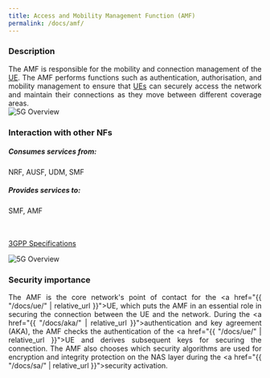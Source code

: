 ```yaml
---
title: Access and Mobility Management Function (AMF)
permalink: /docs/amf/
---
```

<style>body {text-align: justify}</style>

### Description

<div class="row">
    <div style="text-align: justify" class="col-md-5">
        The AMF is responsible for the mobility and connection management of the <a href="{{ "/docs/ue/" | relative_url }}">UE</a>. The AMF performs functions such as authentication, authorisation, and mobility management to ensure that <a href="{{ "/docs/ue/" | relative_url }}">UEs</a> can securely access the network and maintain their connections as they move between different coverage areas. 
    </div>
    <div class="col-md-7">
        <img src="{{ "/assets/img/5gbasics/amf_sba.png" | relative_url }}" alt="5G Overview" class="img-responsive center">
    </div>
</div>

<div class="row">
    <div style="text-align: justify" class="col-md-6">
        <h3>Interaction with other NFs</h3>
        <h5> Consumes services from:</h5>
        NRF, AUSF, UDM, SMF
        <h5> Provides services to:</h5>
        SMF, AMF
        <br>
        <br>
        <br>
        <p><a class="btn btn-info btn-sm centerbut" href="https://www.etsi.org/deliver/etsi_ts/129500_129599/129518/17.07.00_60/ts_129518v170700p.pdf" target="_blank" rel="noopener noreferrer">3GPP Specifications</a></p>
    </div>
    <div class="col-md-6">
        <img src="{{ "/assets/img/5gbasics/amf_rba.png" | relative_url }}" alt="5G Overview" class="img-responsive center">
    </div>
</div>

### Security importance

The AMF is the core network's point of contact for the <a href="{{ "/docs/ue/" | relative_url }}">UE</a>, which puts the AMF in an essential role in securing the connection between the UE and the network. During the <a href="{{ "/docs/aka/" | relative_url }}">authentication and key agreement (AKA)</a>, the AMF checks the authentication of the <a href="{{ "/docs/ue/" | relative_url }}">UE</a> and derives subsequent keys for securing the connection. The AMF also chooses which security algorithms are used for encryption and integrity protection on the NAS layer during the <a href="{{ "/docs/sa/" | relative_url }}">security activation</a>.

